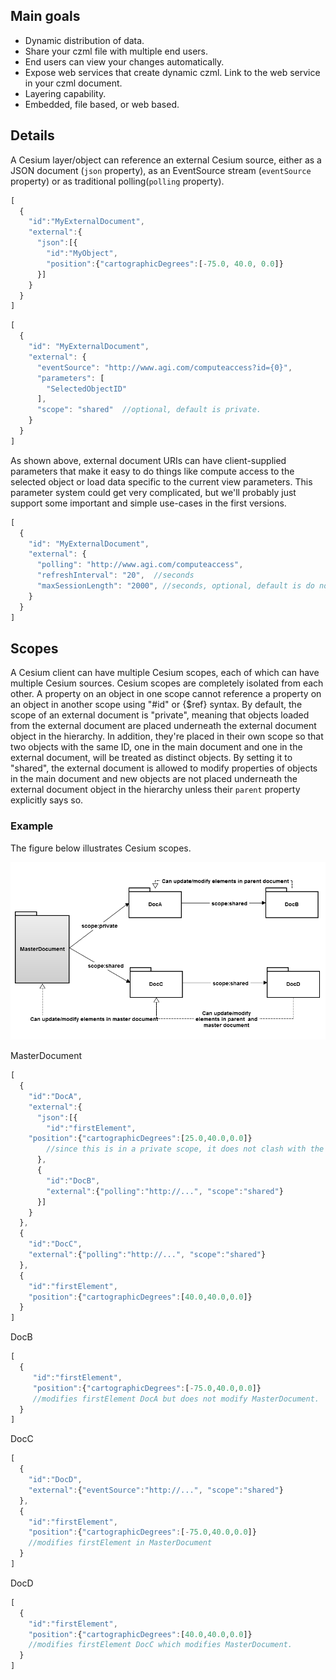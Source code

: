 ## Main goals
* Dynamic distribution of data.
* Share your czml file with multiple end users.
* End users can view your changes automatically.
* Expose web services that create dynamic czml. Link to the web service in your czml document.
* Layering capability.
* Embedded, file based, or web based.


## Details
A Cesium layer/object can reference an external Cesium source, either as a JSON document (`json` property), as an EventSource stream (`eventSource` property) or as traditional polling(`polling` property).

```javascript
[
  {
    "id":"MyExternalDocument",
    "external":{
      "json":[{
        "id":"MyObject",
        "position":{"cartographicDegrees":[-75.0, 40.0, 0.0]}
      }]
    }
  }
]
```

```javascript
[
  {
    "id": "MyExternalDocument",  
    "external": {  
      "eventSource": "http://www.agi.com/computeaccess?id={0}",  
      "parameters": [  
        "SelectedObjectID"  
      ],  
      "scope": "shared"  //optional, default is private.
    }  
  }
]
```

As shown above, external document URIs can have client-supplied parameters that make it easy to do things like compute access to the selected object or load data specific to the current view parameters. This parameter system could get very complicated, but we'll probably just support some important and simple use-cases in the first versions.

```javascript
[
  {  
    "id": "MyExternalDocument",  
    "external": {  
      "polling": "http://www.agi.com/computeaccess",  
      "refreshInterval": "20",  //seconds  
      "maxSessionLength": "2000", //seconds, optional, default is do not terminate
    }  
  }  
]
```

## Scopes
A Cesium client can have multiple Cesium scopes, each of which can have multiple Cesium sources. Cesium scopes are completely isolated from each other. A property on an object in one scope cannot reference a property on an object in another scope using "#id" or {$ref} syntax.
By default, the scope of an external document is "private", meaning that objects loaded from the external document are placed underneath the external document object in the hierarchy. In addition, they're placed in their own scope so that two objects with the same ID, one in the main document and one in the external document, will be treated as distinct objects. By setting it to "shared", the external document is allowed to modify properties of objects in the main document and new objects are not placed underneath the external document object in the hierarchy unless their `parent` property explicitly says so.


### Example
The figure below illustrates Cesium scopes.

<img src="externalLinks.png" />

MasterDocument
```javascript
[
  {
    "id":"DocA",
    "external":{
      "json":[{
        "id":"firstElement", 
	"position":{"cartographicDegrees":[25.0,40.0,0.0]}
        //since this is in a private scope, it does not clash with the other object with id "firstElement"
      },
      {
        "id":"DocB",
        "external":{"polling":"http://...", "scope":"shared"}
      }]
    }
  },
  {
    "id":"DocC",
    "external":{"polling":"http://...", "scope":"shared"}
  },
  {
    "id":"firstElement",
    "position":{"cartographicDegrees":[40.0,40.0,0.0]}
  }
]
```

DocB
```javascript
[
  {
     "id":"firstElement",
     "position":{"cartographicDegrees":[-75.0,40.0,0.0]}
     //modifies firstElement DocA but does not modify MasterDocument.
  }
]
```

DocC
```javascript
[
  {
    "id":"DocD",
    "external":{"eventSource":"http://...", "scope":"shared"}
  },
  {
    "id":"firstElement",
    "position":{"cartographicDegrees":[-75.0,40.0,0.0]}
    //modifies firstElement in MasterDocument
  }
]
```

DocD
```javascript
[
  {
    "id":"firstElement",
    "position":{"cartographicDegrees":[40.0,40.0,0.0]}
    //modifies firstElement DocC which modifies MasterDocument.
  }
]
```